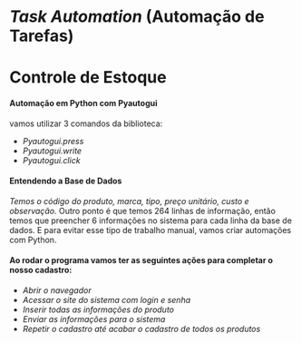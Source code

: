 # _Task Automation_ (Automação de Tarefas)
# Controle de Estoque

#### Automação em Python com Pyautogui
vamos utilizar 3 comandos da biblioteca:

- _Pyautogui.press_
- _Pyautogui.write_ 
- _Pyautogui.click_ 

#### Entendendo a Base de Dados
_Temos o código do produto, marca, tipo, preço unitário, custo e observação._ Outro ponto é que temos 264 linhas de informação, então temos que 
preencher 6 informações no sistema para cada linha da base de dados. E para evitar esse tipo de trabalho manual, vamos criar automações com Python.

#### Ao rodar o programa vamos ter as seguintes ações para completar o nosso cadastro: 
- _Abrir o navegador_ 
- _Acessar o site do sistema com login e senha_
- _Inserir todas as informações do produto_
- _Enviar as informações para o sistema_ 
- _Repetir o cadastro até acabar o cadastro de todos os produtos_
